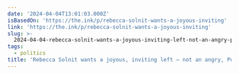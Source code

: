 ```yaml
---
date: '2024-04-04T13:01:03.000Z'
isBasedOn: 'https://the.ink/p/rebecca-solnit-wants-a-joyous-inviting'
link: 'https://the.ink/p/rebecca-solnit-wants-a-joyous-inviting'
slug: >-
  2024-04-04-rebecca-solnit-wants-a-joyous-inviting-left-not-an-angry-puritanical-on
tags:
  - politics
title: 'Rebecca Solnit wants a joyous, inviting left — not an angry, Puritanical on'
---
```


